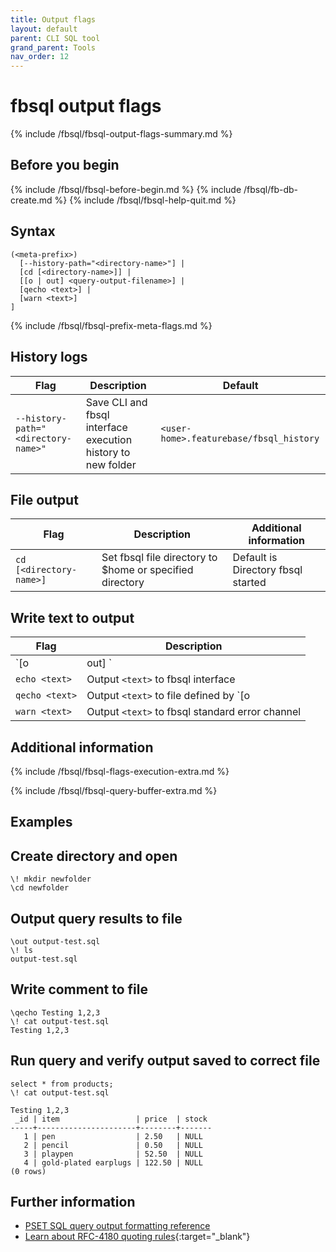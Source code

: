 ```yaml
---
title: Output flags
layout: default
parent: CLI SQL tool
grand_parent: Tools
nav_order: 12
---
```


# fbsql output flags

{% include /fbsql/fbsql-output-flags-summary.md %}

## Before you begin

{% include /fbsql/fbsql-before-begin.md %}
{% include /fbsql/fb-db-create.md %}
{% include /fbsql/fbsql-help-quit.md %}

## Syntax

```
(<meta-prefix>)
  [--history-path="<directory-name>"] |
  [cd [<directory-name>]] |
  [[o | out] <query-output-filename>] |
  [qecho <text>] |
  [warn <text>]
]
```

{% include /fbsql/fbsql-prefix-meta-flags.md %}

## History logs

| Flag | Description | Default |
|---|---|---|
| `--history-path="<directory-name>"` | Save CLI and fbsql interface execution history to new folder | `<user-home>.featurebase/fbsql_history` |

## File output

| Flag | Description | Additional information |
|---|---|---|
| `cd [<directory-name>]` | Set fbsql file directory to $home or specified directory | Default is Directory fbsql started |

## Write text to output

| Flag | Description |
|---|---|
| `[o | out] <query-output-filename>` | Define existing file to output query results |
| `echo <text>` | Output `<text>` to fbsql interface |
| `qecho <text>` | Output `<text>` to file defined by `\[o|output <output-filename>]` |
| `warn <text>` | Output `<text>` to fbsql standard error channel |

## Additional information

{% include /fbsql/fbsql-flags-execution-extra.md %}

{% include /fbsql/fbsql-query-buffer-extra.md %}

## Examples

## Create directory and open

```
\! mkdir newfolder
\cd newfolder

```

## Output query results to file

```
\out output-test.sql
\! ls
output-test.sql
```

## Write comment to file

```
\qecho Testing 1,2,3
\! cat output-test.sql
Testing 1,2,3
```

## Run query and verify output saved to correct file

```
select * from products;
\! cat output-test.sql

Testing 1,2,3
 _id | item                 | price  | stock
-----+----------------------+--------+-------
   1 | pen                  | 2.50   | NULL
   2 | pencil               | 0.50   | NULL
   3 | playpen              | 52.50  | NULL
   4 | gold-plated earplugs | 122.50 | NULL
(0 rows)
```

## Further information

* [PSET SQL query output formatting reference](/docs/tools/fbsql/fbsql-query-output-format)
* [Learn about RFC-4180 quoting rules](https://www.rfc-editor.org/rfc/rfc4180){:target="_blank"}

